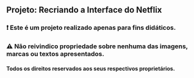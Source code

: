  ## Projeto: Recriando a Interface do Netflix
 
 ### ❗ Este é um projeto realizado apenas para fins didáticos.
 ### ⚠️ Não reivindico propriedade sobre nenhuma das imagens, marcas ou textos apresentados.
 #### Todos os direitos reservados aos seus respectivos proprietários.
